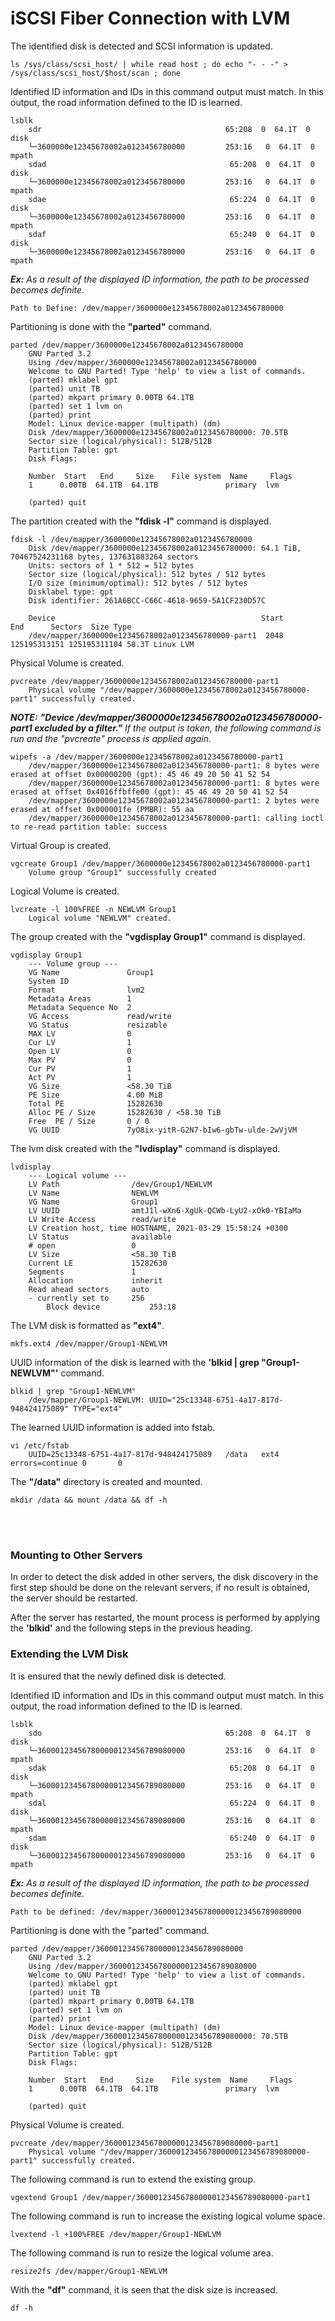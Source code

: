 # iSCSI Fiber Connection with LVM

The identified disk is detected and SCSI information is updated.
```
ls /sys/class/scsi_host/ | while read host ; do echo "- - -" > /sys/class/scsi_host/$host/scan ; done 
```

Identified ID information and IDs in this command output must match. In this output, the road information defined to the ID is learned.
```
lsblk
	sdr                                         65:208  0  64.1T  0 disk
	└─3600000e12345678002a0123456780000         253:16   0  64.1T  0 mpath
	sdad                                         65:208  0  64.1T  0 disk
	└─3600000e12345678002a0123456780000         253:16   0  64.1T  0 mpath
	sdae                                         65:224  0  64.1T  0 disk
	└─3600000e12345678002a0123456780000         253:16   0  64.1T  0 mpath
	sdaf                                         65:240  0  64.1T  0 disk
	└─3600000e12345678002a0123456780000         253:16   0  64.1T  0 mpath
```

***Ex:** As a result of the displayed ID information, the path to be processed becomes definite.*
```
Path to Define: /dev/mapper/3600000e12345678002a0123456780000
```

Partitioning is done with the **"parted"** command.
```
parted /dev/mapper/3600000e12345678002a0123456780000
	GNU Parted 3.2
	Using /dev/mapper/3600000e12345678002a0123456780000
	Welcome to GNU Parted! Type 'help' to view a list of commands.
	(parted) mklabel gpt
	(parted) unit TB
	(parted) mkpart primary 0.00TB 64.1TB
	(parted) set 1 lvm on
	(parted) print
	Model: Linux device-mapper (multipath) (dm)
	Disk /dev/mapper/3600000e12345678002a0123456780000: 70.5TB
	Sector size (logical/physical): 512B/512B
	Partition Table: gpt
	Disk Flags:
	
	Number  Start   End     Size    File system  Name     Flags
	1      0.00TB  64.1TB  64.1TB               primary  lvm

	(parted) quit
```

The partition created with the **"fdisk -l"** command is displayed.
```
fdisk -l /dev/mapper/3600000e12345678002a0123456780000
	Disk /dev/mapper/3600000e12345678002a0123456780000: 64.1 TiB, 70467524231168 bytes, 137631883264 sectors
	Units: sectors of 1 * 512 = 512 bytes
	Sector size (logical/physical): 512 bytes / 512 bytes
	I/O size (minimum/optimal): 512 bytes / 512 bytes
	Disklabel type: gpt
	Disk identifier: 261A6BCC-C66C-4618-9659-5A1CF230D57C
	
	Device                                              Start          End      Sectors  Size Type
	/dev/mapper/3600000e12345678002a0123456780000-part1  2048 125195313151 125195311104 58.3T Linux LVM
```

Physical Volume is created.
```
pvcreate /dev/mapper/3600000e12345678002a0123456780000-part1
	Physical volume "/dev/mapper/3600000e12345678002a0123456780000-part1" successfully created.
```	

***NOTE:** **"Device /dev/mapper/3600000e12345678002a0123456780000-part1 excluded by a filter."** If the output is taken, the following command is run and the "pvcreate" process is applied again.*
```
wipefs -a /dev/mapper/3600000e12345678002a0123456780000-part1
	/dev/mapper/3600000e12345678002a0123456780000-part1: 8 bytes were erased at offset 0x00000200 (gpt): 45 46 49 20 50 41 52 54
	/dev/mapper/3600000e12345678002a0123456780000-part1: 8 bytes were erased at offset 0x4016ffbffe00 (gpt): 45 46 49 20 50 41 52 54
	/dev/mapper/3600000e12345678002a0123456780000-part1: 2 bytes were erased at offset 0x000001fe (PMBR): 55 aa
	/dev/mapper/3600000e12345678002a0123456780000-part1: calling ioctl to re-read partition table: success
```

Virtual Group is created.
```
vgcreate Group1 /dev/mapper/3600000e12345678002a0123456780000-part1
	Volume group "Group1" successfully created
```
    
Logical Volume is created.
```
lvcreate -l 100%FREE -n NEWLVM Group1
	Logical volume "NEWLVM" created.
```	

The group created with the **"vgdisplay Group1"** command is displayed.
```
vgdisplay Group1
	--- Volume group ---
	VG Name               Group1
	System ID
	Format                lvm2
	Metadata Areas        1
	Metadata Sequence No  2
	VG Access             read/write
	VG Status             resizable
	MAX LV                0
	Cur LV                1
	Open LV               0
	Max PV                0
	Cur PV                1
	Act PV                1
	VG Size               <58.30 TiB
	PE Size               4.00 MiB
	Total PE              15282630
	Alloc PE / Size       15282630 / <58.30 TiB
	Free  PE / Size       0 / 0
	VG UUID               7yO8ix-yitR-G2N7-bIw6-gbTw-ulde-2wVjVM
```

The lvm disk created with the **"lvdisplay"** command is displayed.
```
lvdisplay
	--- Logical volume ---
	LV Path                /dev/Group1/NEWLVM
	LV Name                NEWLVM
	VG Name                Group1
	LV UUID                amtJ1l-wXn6-XgUk-QCWb-LyU2-xOk0-YBIaMa
	LV Write Access        read/write
	LV Creation host, time HOSTNAME, 2021-03-29 15:58:24 +0300
	LV Status              available
	# open                 0
	LV Size                <58.30 TiB
	Current LE             15282630
	Segments               1
	Allocation             inherit
	Read ahead sectors     auto
	- currently set to     256
		Block device           253:18
```

The LVM disk is formatted as **"ext4"**.
```
mkfs.ext4 /dev/mapper/Group1-NEWLVM
```	

UUID information of the disk is learned with the **'blkid | grep "Group1-NEWLVM"'** command.
```
blkid | grep "Group1-NEWLVM"
	/dev/mapper/Group1-NEWLVM: UUID="25c13348-6751-4a17-817d-948424175089" TYPE="ext4"
```

The learned UUID information is added into fstab.
```
vi /etc/fstab
	UUID=25c13348-6751-4a17-817d-948424175089	/data	ext4    errors=continue 0       0
```

The **"/data"** directory is created and mounted.
```
mkdir /data && mount /data && df -h
```
<br><br>
### Mounting to Other Servers

In order to detect the disk added in other servers, the disk discovery in the first step should be done on the relevant servers, if no result is obtained, the server should be restarted.

After the server has restarted, the mount process is performed by applying the **'blkid'** and the following steps in the previous heading.
<br>
### Extending the LVM Disk

It is ensured that the newly defined disk is detected.

Identified ID information and IDs in this command output must match. In this output, the road information defined to the ID is learned.
```
lsblk
	sdo                                         65:208  0  64.1T  0 disk
	└─360001234567800000123456789080000         253:16   0  64.1T  0 mpath
	sdak                                         65:208  0  64.1T  0 disk
	└─360001234567800000123456789080000         253:16   0  64.1T  0 mpath
	sdal                                         65:224  0  64.1T  0 disk
	└─360001234567800000123456789080000         253:16   0  64.1T  0 mpath
	sdam                                         65:240  0  64.1T  0 disk
	└─360001234567800000123456789080000         253:16   0  64.1T  0 mpath
```		
***Ex:** As a result of the displayed ID information, the path to be processed becomes definite.*
```
Path to be defined: /dev/mapper/360001234567800000123456789080000
```

Partitioning is done with the "parted" command.
```
parted /dev/mapper/360001234567800000123456789080000
	GNU Parted 3.2
	Using /dev/mapper/360001234567800000123456789080000
	Welcome to GNU Parted! Type 'help' to view a list of commands.
	(parted) mklabel gpt
	(parted) unit TB
	(parted) mkpart primary 0.00TB 64.1TB
	(parted) set 1 lvm on
	(parted) print
	Model: Linux device-mapper (multipath) (dm)
	Disk /dev/mapper/360001234567800000123456789080000: 70.5TB
	Sector size (logical/physical): 512B/512B
	Partition Table: gpt
	Disk Flags:
	
	Number  Start   End     Size    File system  Name     Flags
	1      0.00TB  64.1TB  64.1TB               primary  lvm
	
	(parted) quit
```

Physical Volume is created.
```
pvcreate /dev/mapper/360001234567800000123456789080000-part1
	Physical volume "/dev/mapper/360001234567800000123456789080000-part1" successfully created.
```

The following command is run to extend the existing group.
```
vgextend Group1 /dev/mapper/360001234567800000123456789080000-part1
```	
	
The following command is run to increase the existing logical volume space.
```
lvextend -l +100%FREE /dev/mapper/Group1-NEWLVM
```

The following command is run to resize the logical volume area.
```
resize2fs /dev/mapper/Group1-NEWLVM
```

With the **"df"** command, it is seen that the disk size is increased.
```
df -h
```
